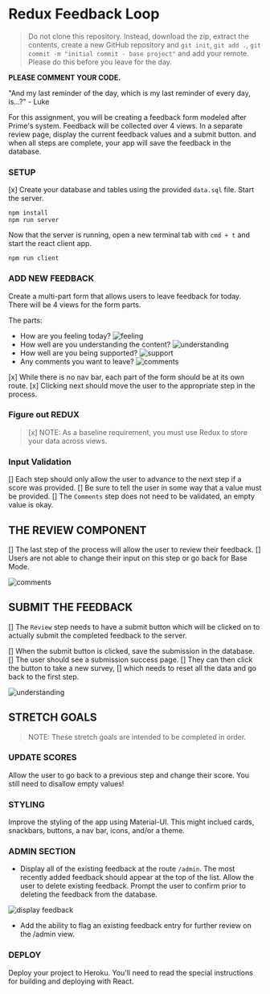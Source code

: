# Redux Feedback Loop


>Do not clone this repository. Instead, download the zip, extract the contents, create a new GitHub repository and `git init`, `git add .`, `git commit -m "initial commit - base project"` and add your remote. Please do this before you leave for the day.

**PLEASE COMMENT YOUR CODE.**

"And my last reminder of the day, which is my last reminder of every day, is...?" - Luke

 For this assignment, you will be creating a feedback form modeled after Prime's system. Feedback will be collected over 4 views. In a separate review page, display the current feedback values and a submit button. and when all steps are complete, your app will save the feedback in the database. 

### SETUP

[x] Create your database and tables using the provided `data.sql` file. Start the server.

```
npm install
npm run server
```

Now that the server is running, open a new terminal tab with `cmd + t` and start the react client app.

```
npm run client
```

### ADD NEW FEEDBACK

Create a multi-part form that allows users to leave feedback for today. 
There will be 4 views for the form parts.

The parts:
- How are you feeling today?
![feeling](wireframes/feeling.png)
- How well are you understanding the content?
![understanding](wireframes/understanding.png)
- How well are you being supported?
![support](wireframes/supported.png)
- Any comments you want to leave?
![comments](wireframes/comments.png)

[x] While there is no nav bar, each part of the form should be at its own route.
[x] Clicking next should move the user to the appropriate step in the process.

### Figure out REDUX
> [x] NOTE: As a baseline requirement, you must use Redux to store your data across views.

### Input Validation

[] Each step should only allow the user to advance to the next step if a score was provided.
[] Be sure to tell the user in some way that a value must be provided.
[] The `Comments` step does not need to be validated, an empty value is okay.

## THE REVIEW COMPONENT

[] The last step of the process will allow the user to review their feedback.
[] Users are not able to change their input on this step or go back for Base Mode. 

![comments](wireframes/review-active.png)

## SUBMIT THE FEEDBACK

[] The `Review` step needs to have a submit button which will be clicked on to actually submit the completed feedback to the server.

[] When the submit button is clicked, save the submission in the database. 
[] The user should see a submission success page. 
    [] They can then click the button to take a new survey, 
        [] which needs to reset all the data and go back to the first step.

![understanding](wireframes/page-five.png)


## STRETCH GOALS

> NOTE: These stretch goals are intended to be completed in order.

### UPDATE SCORES

Allow the user to go back to a previous step and change their score. You still need to disallow empty values!

### STYLING
Improve the styling of the app using Material-UI. This might inclued cards, snackbars, buttons, a nav bar, icons, and/or a theme. 

### ADMIN SECTION

- Display all of the existing feedback at the route `/admin`. The most recently added feedback should appear at the top of the list. Allow the user to delete existing feedback. Prompt the user to confirm prior to deleting the feedback from the database.

![display feedback](wireframes/admin.png)

- Add the ability to flag an existing feedback entry for further review on the /admin view.

### DEPLOY
Deploy your project to Heroku. You'll need to read the special instructions for building and deploying with React. 
